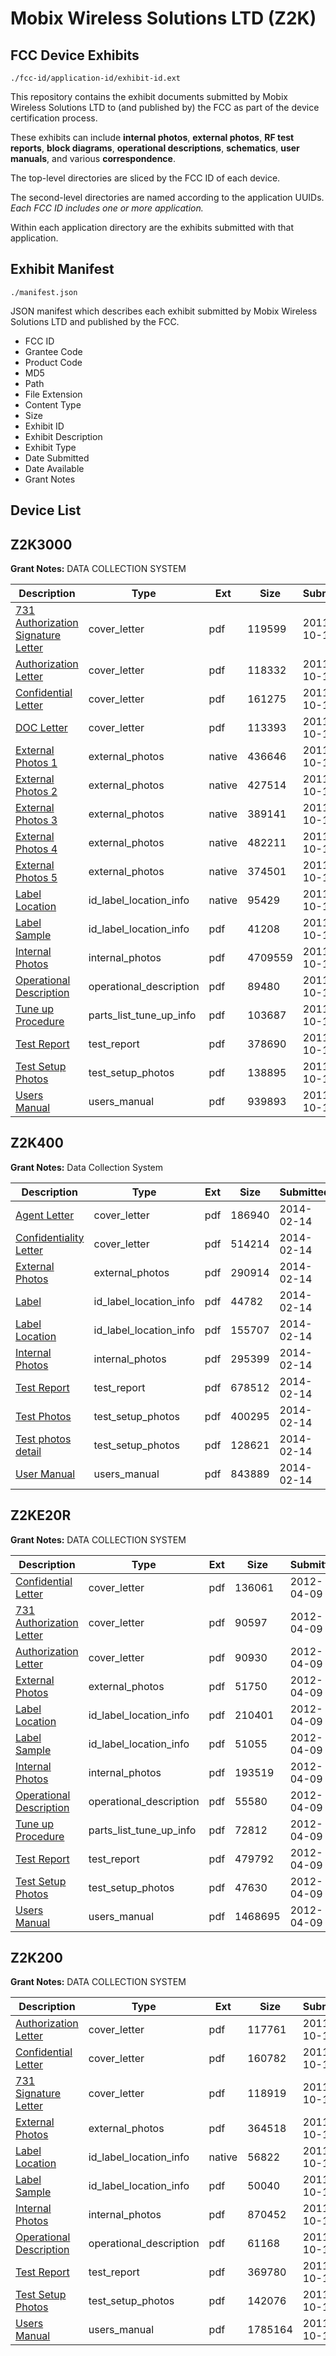 # Mobix Wireless Solutions LTD (Z2K)
## FCC Device Exhibits

```
./fcc-id/application-id/exhibit-id.ext
```

This repository contains the exhibit documents submitted by Mobix Wireless Solutions LTD to (and published by) the FCC as part of the device certification process.

These exhibits can include **internal photos**, **external photos**, **RF test reports**, **block diagrams**, **operational descriptions**, **schematics**, **user manuals**, and various **correspondence**.

The top-level directories are sliced by the FCC ID of each device.

The second-level directories are named according to the application UUIDs. *Each FCC ID includes one or more application.*

Within each application directory are the exhibits submitted with that application. 

## Exhibit Manifest

```
./manifest.json
```

JSON manifest which describes each exhibit submitted by Mobix Wireless Solutions LTD and published by the FCC.

- FCC ID
- Grantee Code
- Product Code
- MD5
- Path
- File Extension
- Content Type
- Size
- Exhibit ID
- Exhibit Description
- Exhibit Type
- Date Submitted
- Date Available
- Grant Notes

## Device List
## Z2K3000
**Grant Notes:** DATA COLLECTION SYSTEM

| Description | Type | Ext | Size | Submitted | Available |
| ----------- | ---- | --- | ---- | --------- | --------- |
| [731 Authorization Signature Letter](Z2K3000/423ebe8c667d97ee05b5ffe0d899e2ce/1559036.pdf) | cover_letter | pdf | 119599 | 2011-10-12 | 2011-10-12 |
| [Authorization Letter](Z2K3000/423ebe8c667d97ee05b5ffe0d899e2ce/1559037.pdf) | cover_letter | pdf | 118332 | 2011-10-12 | 2011-10-12 |
| [Confidential Letter](Z2K3000/423ebe8c667d97ee05b5ffe0d899e2ce/1559038.pdf) | cover_letter | pdf | 161275 | 2011-10-12 | 2011-10-12 |
| [DOC Letter](Z2K3000/423ebe8c667d97ee05b5ffe0d899e2ce/1559044.pdf) | cover_letter | pdf | 113393 | 2011-10-12 | 2011-10-12 |
| [External Photos 1](Z2K3000/423ebe8c667d97ee05b5ffe0d899e2ce/1559039.native) | external_photos | native | 436646 | 2011-10-12 | 2011-10-12 |
| [External Photos 2](Z2K3000/423ebe8c667d97ee05b5ffe0d899e2ce/1559040.native) | external_photos | native | 427514 | 2011-10-12 | 2011-10-12 |
| [External Photos 3](Z2K3000/423ebe8c667d97ee05b5ffe0d899e2ce/1559041.native) | external_photos | native | 389141 | 2011-10-12 | 2011-10-12 |
| [External Photos 4](Z2K3000/423ebe8c667d97ee05b5ffe0d899e2ce/1559042.native) | external_photos | native | 482211 | 2011-10-12 | 2011-10-12 |
| [External Photos 5](Z2K3000/423ebe8c667d97ee05b5ffe0d899e2ce/1559043.native) | external_photos | native | 374501 | 2011-10-12 | 2011-10-12 |
| [Label Location](Z2K3000/423ebe8c667d97ee05b5ffe0d899e2ce/1559059.native) | id_label_location_info | native | 95429 | 2011-10-12 | 2011-10-12 |
| [Label Sample](Z2K3000/423ebe8c667d97ee05b5ffe0d899e2ce/1559060.pdf) | id_label_location_info | pdf | 41208 | 2011-10-12 | 2011-10-12 |
| [Internal Photos](Z2K3000/423ebe8c667d97ee05b5ffe0d899e2ce/1559062.pdf) | internal_photos | pdf | 4709559 | 2011-10-12 | 2011-10-12 |
| [Operational Description](Z2K3000/423ebe8c667d97ee05b5ffe0d899e2ce/1559061.pdf) | operational_description | pdf | 89480 | 2011-10-12 | 2011-10-12 |
| [Tune up Procedure](Z2K3000/423ebe8c667d97ee05b5ffe0d899e2ce/1559065.pdf) | parts_list_tune_up_info | pdf | 103687 | 2011-10-12 | 2011-10-12 |
| [Test Report](Z2K3000/423ebe8c667d97ee05b5ffe0d899e2ce/1559063.pdf) | test_report | pdf | 378690 | 2011-10-12 | 2011-10-12 |
| [Test Setup Photos](Z2K3000/423ebe8c667d97ee05b5ffe0d899e2ce/1559064.pdf) | test_setup_photos | pdf | 138895 | 2011-10-12 | 2011-10-12 |
| [Users Manual](Z2K3000/423ebe8c667d97ee05b5ffe0d899e2ce/1559035.pdf) | users_manual | pdf | 939893 | 2011-10-12 | 2011-10-12 |
## Z2K400
**Grant Notes:** Data Collection System

| Description | Type | Ext | Size | Submitted | Available |
| ----------- | ---- | --- | ---- | --------- | --------- |
| [Agent Letter](Z2K400/e1bcc3f0c1330cf7b6f1d12a4146b07d/2189909.pdf) | cover_letter | pdf | 186940 | 2014-02-14 | 2014-02-19 |
| [Confidentiality Letter](Z2K400/e1bcc3f0c1330cf7b6f1d12a4146b07d/2189910.pdf) | cover_letter | pdf | 514214 | 2014-02-14 | 2014-02-19 |
| [External Photos](Z2K400/e1bcc3f0c1330cf7b6f1d12a4146b07d/2189912.pdf) | external_photos | pdf | 290914 | 2014-02-14 | 2014-02-19 |
| [Label](Z2K400/e1bcc3f0c1330cf7b6f1d12a4146b07d/2189914.pdf) | id_label_location_info | pdf | 44782 | 2014-02-14 | 2014-02-19 |
| [Label Location](Z2K400/e1bcc3f0c1330cf7b6f1d12a4146b07d/2189915.pdf) | id_label_location_info | pdf | 155707 | 2014-02-14 | 2014-02-19 |
| [Internal Photos](Z2K400/e1bcc3f0c1330cf7b6f1d12a4146b07d/2189913.pdf) | internal_photos | pdf | 295399 | 2014-02-14 | 2014-02-19 |
| [Test Report](Z2K400/e1bcc3f0c1330cf7b6f1d12a4146b07d/2189920.pdf) | test_report | pdf | 678512 | 2014-02-14 | 2014-02-19 |
| [Test Photos](Z2K400/e1bcc3f0c1330cf7b6f1d12a4146b07d/2189921.pdf) | test_setup_photos | pdf | 400295 | 2014-02-14 | 2014-02-19 |
| [Test photos detail](Z2K400/e1bcc3f0c1330cf7b6f1d12a4146b07d/2189922.pdf) | test_setup_photos | pdf | 128621 | 2014-02-14 | 2014-02-19 |
| [User Manual](Z2K400/e1bcc3f0c1330cf7b6f1d12a4146b07d/2189923.pdf) | users_manual | pdf | 843889 | 2014-02-14 | 2014-02-19 |
## Z2KE20R
**Grant Notes:** DATA COLLECTION SYSTEM

| Description | Type | Ext | Size | Submitted | Available |
| ----------- | ---- | --- | ---- | --------- | --------- |
| [Confidential Letter](Z2KE20R/a62c83bcf7bb97db71fd6374dac16cb4/1671444.pdf) | cover_letter | pdf | 136061 | 2012-04-09 | 2012-04-09 |
| [731 Authorization Letter](Z2KE20R/a62c83bcf7bb97db71fd6374dac16cb4/1671454.pdf) | cover_letter | pdf | 90597 | 2012-04-09 | 2012-04-09 |
| [Authorization Letter](Z2KE20R/a62c83bcf7bb97db71fd6374dac16cb4/1671455.pdf) | cover_letter | pdf | 90930 | 2012-04-09 | 2012-04-09 |
| [External Photos](Z2KE20R/a62c83bcf7bb97db71fd6374dac16cb4/1671445.pdf) | external_photos | pdf | 51750 | 2012-04-09 | 2012-04-09 |
| [Label Location](Z2KE20R/a62c83bcf7bb97db71fd6374dac16cb4/1671447.pdf) | id_label_location_info | pdf | 210401 | 2012-04-09 | 2012-04-09 |
| [Label Sample](Z2KE20R/a62c83bcf7bb97db71fd6374dac16cb4/1671448.pdf) | id_label_location_info | pdf | 51055 | 2012-04-09 | 2012-04-09 |
| [Internal Photos](Z2KE20R/a62c83bcf7bb97db71fd6374dac16cb4/1671446.pdf) | internal_photos | pdf | 193519 | 2012-04-09 | 2012-04-09 |
| [Operational Description](Z2KE20R/a62c83bcf7bb97db71fd6374dac16cb4/1671449.pdf) | operational_description | pdf | 55580 | 2012-04-09 | 2012-04-09 |
| [Tune up Procedure](Z2KE20R/a62c83bcf7bb97db71fd6374dac16cb4/1671452.pdf) | parts_list_tune_up_info | pdf | 72812 | 2012-04-09 | 2012-04-09 |
| [Test Report](Z2KE20R/a62c83bcf7bb97db71fd6374dac16cb4/1671450.pdf) | test_report | pdf | 479792 | 2012-04-09 | 2012-04-09 |
| [Test Setup Photos](Z2KE20R/a62c83bcf7bb97db71fd6374dac16cb4/1671451.pdf) | test_setup_photos | pdf | 47630 | 2012-04-09 | 2012-04-09 |
| [Users Manual](Z2KE20R/a62c83bcf7bb97db71fd6374dac16cb4/1671453.pdf) | users_manual | pdf | 1468695 | 2012-04-09 | 2012-04-09 |
## Z2K200
**Grant Notes:** DATA COLLECTION SYSTEM

| Description | Type | Ext | Size | Submitted | Available |
| ----------- | ---- | --- | ---- | --------- | --------- |
| [Authorization Letter](Z2K200/e4f6ff08ac816f9f50b712e5c2d2af4a/1557745.pdf) | cover_letter | pdf | 117761 | 2011-10-10 | 2011-10-10 |
| [Confidential Letter](Z2K200/e4f6ff08ac816f9f50b712e5c2d2af4a/1557746.pdf) | cover_letter | pdf | 160782 | 2011-10-10 | 2011-10-10 |
| [731 Signature Letter](Z2K200/e4f6ff08ac816f9f50b712e5c2d2af4a/1557748.pdf) | cover_letter | pdf | 118919 | 2011-10-10 | 2011-10-10 |
| [External Photos](Z2K200/e4f6ff08ac816f9f50b712e5c2d2af4a/1557747.pdf) | external_photos | pdf | 364518 | 2011-10-10 | 2011-10-10 |
| [Label Location](Z2K200/e4f6ff08ac816f9f50b712e5c2d2af4a/1557744.native) | id_label_location_info | native | 56822 | 2011-10-10 | 2011-10-10 |
| [Label Sample](Z2K200/e4f6ff08ac816f9f50b712e5c2d2af4a/1557750.pdf) | id_label_location_info | pdf | 50040 | 2011-10-10 | 2011-10-10 |
| [Internal Photos](Z2K200/e4f6ff08ac816f9f50b712e5c2d2af4a/1557749.pdf) | internal_photos | pdf | 870452 | 2011-10-10 | 2011-10-10 |
| [Operational Description](Z2K200/e4f6ff08ac816f9f50b712e5c2d2af4a/1557751.pdf) | operational_description | pdf | 61168 | 2011-10-10 | 2011-10-10 |
| [Test Report](Z2K200/e4f6ff08ac816f9f50b712e5c2d2af4a/1557752.pdf) | test_report | pdf | 369780 | 2011-10-10 | 2011-10-10 |
| [Test Setup Photos](Z2K200/e4f6ff08ac816f9f50b712e5c2d2af4a/1557753.pdf) | test_setup_photos | pdf | 142076 | 2011-10-10 | 2011-10-10 |
| [Users Manual](Z2K200/e4f6ff08ac816f9f50b712e5c2d2af4a/1557754.pdf) | users_manual | pdf | 1785164 | 2011-10-10 | 2011-10-10 |
